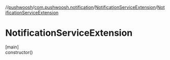 //[pushwoosh](../../../index.md)/[com.pushwoosh.notification](../index.md)/[NotificationServiceExtension](index.md)/[NotificationServiceExtension](-notification-service-extension.md)

# NotificationServiceExtension

[main]\
constructor()

